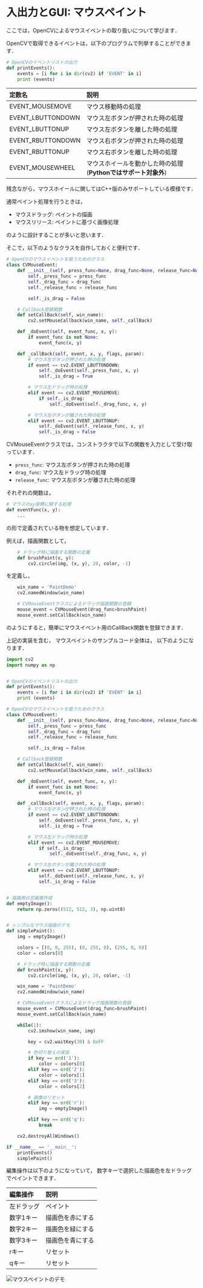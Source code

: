 入出力とGUI: マウスペイント
====

ここでは，OpenCVによるマウスイベントの取り扱いについて学びます．

OpenCVで取得できるイベントは，以下のプログラムで列挙することができます．

``` Python
# OpenCVのイベントリストの出力
def printEvents():
    events = [i for i in dir(cv2) if 'EVENT' in i]
    print (events)
```

| 定数名  | 説明    |
|:-----------|:----------------------|
| EVENT_MOUSEMOVE | マウス移動時の処理 |
| EVENT_LBUTTONDOWN | マウス左ボタンが押された時の処理 |
| EVENT_LBUTTONUP | マウス左ボタンを離した時の処理 |
| EVENT_RBUTTONDOWN | マウス右ボタンが押された時の処理 |
| EVENT_RBUTTONUP | マウス右ボタンを離した時の処理 |
| EVENT_MOUSEWHEEL | マウスホイールを動かした時の処理 (**Pythonではサポート対象外**) |

残念ながら，マウスホイールに関してはC++版のみサポートしている模様です．

通常ペイント処理を行うときは，

* マウスドラッグ: ペイントの描画
* マウスリリース: ペイントに基づく画像処理

のように設計することが多いと思います．

そこで，以下のようなクラスを自作しておくと便利です．

``` Python
# OpenCVのマウスイベントを扱うためのクラス
class CVMouseEvent:
    def __init__(self, press_func=None, drag_func=None, release_func=None):
        self._press_func = press_func
        self._drag_func = drag_func
        self._release_func = release_func

        self._is_drag = False

    # Callback登録関数
    def setCallBack(self, win_name):
        cv2.setMouseCallback(win_name, self._callBack)

    def _doEvent(self, event_func, x, y):
        if event_func is not None:
            event_func(x, y)

    def _callBack(self, event, x, y, flags, param):
        # マウス左ボタンが押された時の処理
        if event == cv2.EVENT_LBUTTONDOWN:
            self._doEvent(self._press_func, x, y)
            self._is_drag = True

        # マウス左ドラッグ時の処理
        elif event == cv2.EVENT_MOUSEMOVE:
            if self._is_drag:
                self._doEvent(self._drag_func, x, y)

        # マウス左ボタンが離された時の処理
        elif event == cv2.EVENT_LBUTTONUP:
            self._doEvent(self._release_func, x, y)
            self._is_drag = False

```

CVMouseEventクラスでは，コンストラクタで以下の関数を入力として受け取っています．

* ```press_func```: マウス左ボタンが押された時の処理
* ```drag_func```: マウス左ドラッグ時の処理
* ```release_func```: マウス左ボタンが離された時の処理

それぞれの関数は，

``` Python
# マウスのxy座標に関する処理
def eventFunc(x, y):
    ...
```

の形で定義されている物を想定しています．

例えば，描画関数として，

``` Python
    # ドラッグ時に描画する関数の定義
    def brushPaint(x, y):
        cv2.circle(img, (x, y), 20, color, -1)
```

を定義し，

``` Python
    win_name = 'PaintDemo'
    cv2.namedWindow(win_name)

    # CVMouseEventクラスによるドラッグ描画関数の登録
    mouse_event = CVMouseEvent(drag_func=brushPaint)
    mouse_event.setCallBack(win_name)
```

のようにすると，簡単にマウスイベント用のCallBack関数を登録できます．

上記の実装を含む，
マウスペイントのサンプルコード全体は，
以下のようになります．

``` Python
import cv2
import numpy as np


# OpenCVのイベントリストの出力
def printEvents():
    events = [i for i in dir(cv2) if 'EVENT' in i]
    print (events)

# OpenCVのマウスイベントを扱うためのクラス
class CVMouseEvent:
    def __init__(self, press_func=None, drag_func=None, release_func=None):
        self._press_func = press_func
        self._drag_func = drag_func
        self._release_func = release_func

        self._is_drag = False

    # Callback登録関数
    def setCallBack(self, win_name):
        cv2.setMouseCallback(win_name, self._callBack)

    def _doEvent(self, event_func, x, y):
        if event_func is not None:
            event_func(x, y)

    def _callBack(self, event, x, y, flags, param):
        # マウス左ボタンが押された時の処理
        if event == cv2.EVENT_LBUTTONDOWN:
            self._doEvent(self._press_func, x, y)
            self._is_drag = True

        # マウス左ドラッグ時の処理
        elif event == cv2.EVENT_MOUSEMOVE:
            if self._is_drag:
                self._doEvent(self._drag_func, x, y)

        # マウス左ボタンが離された時の処理
        elif event == cv2.EVENT_LBUTTONUP:
            self._doEvent(self._release_func, x, y)
            self._is_drag = False


# 描画用の空画像作成
def emptyImage():
    return np.zeros((512, 512, 3), np.uint8)


# シンプルなマウス描画のデモ
def simplePaint():
    img = emptyImage()

    colors = [(0, 0, 255), (0, 255, 0), (255, 0, 0)]
    color = colors[0]

    # ドラッグ時に描画する関数の定義
    def brushPaint(x, y):
        cv2.circle(img, (x, y), 20, color, -1)

    win_name = 'PaintDemo'
    cv2.namedWindow(win_name)

    # CVMouseEventクラスによるドラッグ描画関数の登録
    mouse_event = CVMouseEvent(drag_func=brushPaint)
    mouse_event.setCallBack(win_name)

    while(1):
        cv2.imshow(win_name, img)

        key = cv2.waitKey(30) & 0xFF

        # 色切り替えの実装
        if key == ord('1'):
            color = colors[0]
        elif key == ord('2'):
            color = colors[1]
        elif key == ord('3'):
            color = colors[2]

        # 画像のリセット
        elif key == ord('r'):
            img = emptyImage()

        elif key == ord('q'):
            break

    cv2.destroyAllWindows()

if __name__ == '__main__':
    printEvents()
    simplePaint()
```

編集操作は以下のようになっていて，
数字キーで選択した描画色を左ドラッグでペイントできます．

| 編集操作  | 説明    |
|:-----------|:----------------------|
| 左ドラッグ | ペイント |
| 数字1キー | 描画色を赤にする |
| 数字2キー | 描画色を緑にする |
| 数字3キー  | 描画色を青にする |
| rキー | リセット |
| qキー | リセット |

![マウスペイントのデモ](images/mouse_painting.png)